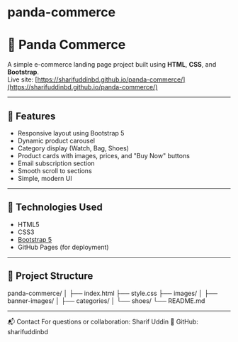 # panda-commerce
# 🐼 Panda Commerce

A simple e-commerce landing page project built using **HTML**, **CSS**, and **Bootstrap**.  
Live site: [https://sharifuddinbd.github.io/panda-commerce/](https://sharifuddinbd.github.io/panda-commerce/)

---

## 🚀 Features

- Responsive layout using Bootstrap 5
- Dynamic product carousel
- Category display (Watch, Bag, Shoes)
- Product cards with images, prices, and "Buy Now" buttons
- Email subscription section
- Smooth scroll to sections
- Simple, modern UI

---

## 🔧 Technologies Used

- HTML5
- CSS3
- [Bootstrap 5](https://getbootstrap.com/)
- GitHub Pages (for deployment)

---

## 📁 Project Structure
panda-commerce/
│
├── index.html
├── style.css
├── images/
│ ├── banner-images/
│ ├── categories/
│ └── shoes/
└── README.md


---

📬 Contact
For questions or collaboration:
Sharif Uddin
🔗 GitHub: sharifuddinbd

